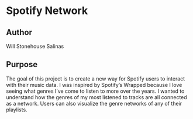 # Spotify Network

## Author

Will Stonehouse Salinas

## Purpose

The goal of this project is to create a new way for Spotify users to interact with their music data.
I was inspired by Spotify’s Wrapped because I love seeing what genres I’ve come to listen to more over the years.
I wanted to understand how the genres of my most listened to tracks are all connected as a network.
Users can also visualize the genre networks of any of their playlists. 

